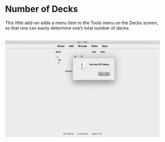 # Number of Decks

This little add-on adds a menu item to the Tools menu on the Decks screen, so that one can easily determine one’s total number of decks.

<p align="center"><br><img src="number_of_decks.png" alt="screenshot" width=610><br></p>
